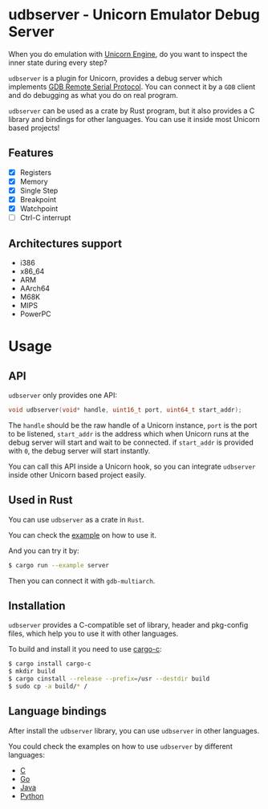 # udbserver - Unicorn Emulator Debug Server

When you do emulation with [Unicorn Engine](https://www.unicorn-engine.org/), do you want to inspect the inner state during every step?

`udbserver` is a plugin for Unicorn, provides a debug server which implements [GDB Remote Serial Protocol](https://sourceware.org/gdb/onlinedocs/gdb/Remote-Protocol.html). You can connect it by a `GDB` client and do debugging as what you do on real program.

`udbserver` can be used as a crate by Rust program, but it also provides a C library and bindings for other languages. You can use it inside most Unicorn based projects!

## Features

* [x] Registers
* [x] Memory
* [x] Single Step
* [x] Breakpoint
* [x] Watchpoint
* [ ] Ctrl-C interrupt

## Architectures support

* i386
* x86\_64
* ARM
* AArch64
* M68K
* MIPS
* PowerPC

# Usage

## API

`udbserver` only provides one API:

```c
void udbserver(void* handle, uint16_t port, uint64_t start_addr);
```

The `handle` should be the raw handle of a Unicorn instance, `port` is the port to be listened, `start_addr` is the address which when Unicorn runs at the debug server will start and wait to be connected. if `start_addr` is provided with `0`, the debug server will start instantly.

You can call this API inside a Unicorn hook, so you can integrate `udbserver` inside other Unicorn based project easily.

## Used in Rust

You can use `udbserver` as a crate in `Rust`.

You can check the [example](examples/server.rs) on how to use it.

And you can try it by:

```sh
$ cargo run --example server
```

Then you can connect it with `gdb-multiarch`.

## Installation

`udbserver` provides a C-compatible set of library, header and pkg-config files, which help you to use it with other languages.

To build and install it you need to use [cargo-c](https://crates.io/crates/cargo-c):

```sh
$ cargo install cargo-c
$ mkdir build
$ cargo cinstall --release --prefix=/usr --destdir build
$ sudo cp -a build/* /
```

## Language bindings

After install the `udbserver` library, you can use `udbserver` in other languages.

You could check the examples on how to use `udbserver` by different languages:

* [C](bindings/c)
* [Go](bindings/go)
* [Java](bindings/java)
* [Python](bindings/python)
